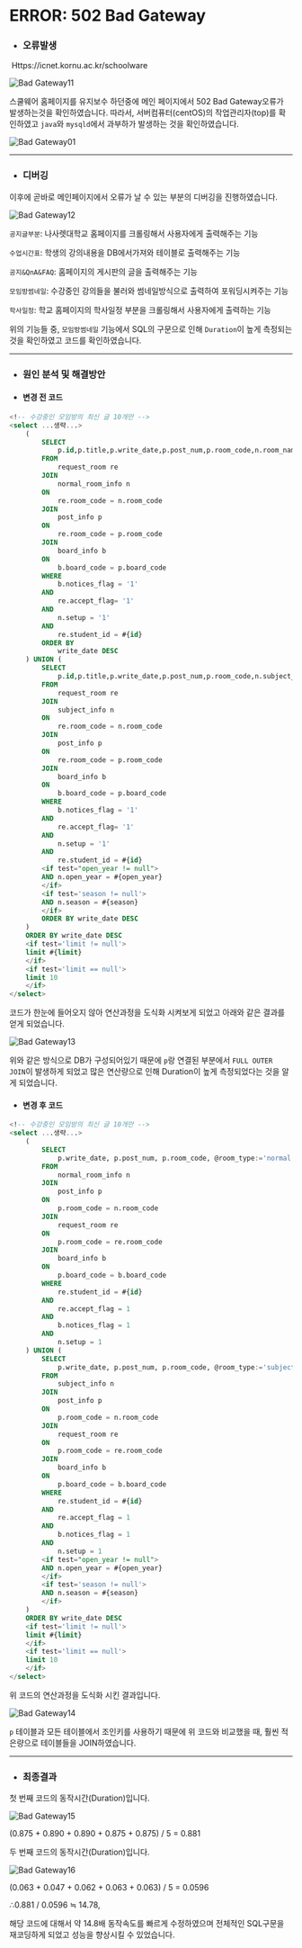 # ERROR: 502 Bad Gateway



* ### 오류발생

​						Https://icnet.kornu.ac.kr/schoolware

![Bad Gateway11](https://user-images.githubusercontent.com/43952470/106335518-58f36d80-62d0-11eb-908e-df6949bb6ab2.PNG)

스쿨웨어 홈페이지를 유지보수 하던중에 메인 페이지에서 502 Bad Gateway오류가 발생하는것을 확인하였습니다. 따라서, 서버컴퓨터(centOS)의 작업관리자(top)를 확인하였고 `java`와 `mysqld`에서 과부하가 발생하는 것을 확인하였습니다.



![Bad Gateway01](https://user-images.githubusercontent.com/43952470/106335544-614ba880-62d0-11eb-9cd4-1100f46197f8.PNG)



---

- ### 디버깅

이후에 곧바로 메인페이지에서 오류가 날 수 있는 부분의 디버깅을 진행하였습니다.



![Bad Gateway12](https://user-images.githubusercontent.com/43952470/106335560-6872b680-62d0-11eb-86c8-eb5f7e648c20.PNG)

`공지글부분`: 나사렛대학교 홈페이지를 크롤링해서 사용자에게 출력해주는 기능

`수업시간표`: 학생의 강의내용을 DB에서가져와 테이블로 출력해주는 기능

`공지&QnA&FAQ`: 홈페이지의 게시판의 글을 출력해주는 기능

`모임방썸네일`: 수강중인 강의들을 불러와 썸네일방식으로 출력하여 포워딩시켜주는 기능

`학사일정`: 학교 홈페이지의 학사일정 부분을 크롤링해서 사용자에게 출력하는 기능



위의 기능들 중, `모임방썸네일` 기능에서 SQL의 구문으로 인해 `Duration`이 높게 측정되는것을 확인하였고 코드를 확인하였습니다.



---

- ### 원인 분석 및 해결방안

- #### 변경 전 코드

```sql
<!-- 수강중인 모임방의 최신 글 10개만 -->
<select ...생략...>
    (
        SELECT
        	p.id,p.title,p.write_date,p.post_num,p.room_code,n.room_name,@room_type:='normal' as room_type,b.board_type
        FROM
        	request_room re
        JOIN
        	normal_room_info n
        ON
        	re.room_code = n.room_code
        JOIN
        	post_info p
        ON
        	re.room_code = p.room_code
        JOIN
        	board_info b
        ON
        	b.board_code = p.board_code
        WHERE
        	b.notices_flag = '1'
        AND
        	re.accept_flag= '1'
        AND
        	n.setup = '1'
        AND
        	re.student_id = #{id}
        ORDER BY
        	write_date DESC
    ) UNION (
        SELECT
        	p.id,p.title,p.write_date,p.post_num,p.room_code,n.subject_name as room_name,@room_type:='subject' as room_type,b.board_type
        FROM
        	request_room re
        JOIN
        	subject_info n
        ON
        	re.room_code = n.room_code
        JOIN
        	post_info p
        ON
        	re.room_code = p.room_code
        JOIN
        	board_info b
        ON
        	b.board_code = p.board_code
        WHERE
        	b.notices_flag = '1'
        AND
        	re.accept_flag= '1'
        AND
        	n.setup = '1'
        AND
        	re.student_id = #{id}
        <if test="open_year != null">
        AND n.open_year = #{open_year}
        </if>
        <if test='season != null'>
        AND n.season = #{season}
        </if>
        ORDER BY write_date DESC
	)
	ORDER BY write_date DESC
	<if test='limit != null'>
	limit #{limit}
	</if>
	<if test='limit == null'>
	limit 10
	</if>
</select>
```

코드가 한눈에 들어오지 않아 연산과정을 도식화 시켜보게 되었고 아래와 같은 결과를 얻게 되었습니다.

![Bad Gateway13](https://user-images.githubusercontent.com/43952470/106335571-70caf180-62d0-11eb-81fa-cc7699ad7911.PNG)



위와 같은 방식으로 DB가 구성되어있기 때문에 `p`랑 연결된 부분에서 `FULL OUTER JOIN`이 발생하게 되었고 많은 연산량으로 인해 Duration이 높게 측정되었다는 것을 알게 되었습니다.



- #### 변경 후 코드

```sql
<!-- 수강중인 모임방의 최신 글 10개만 -->
<select ...생략...>
    (
    	SELECT
			p.write_date, p.post_num, p.room_code, @room_type:='normal' as room_type, p.title
		FROM
			normal_room_info n
		JOIN
			post_info p
		ON
			p.room_code = n.room_code
		JOIN
			request_room re
		ON
			p.room_code = re.room_code
		JOIN
			board_info b
		ON
			p.board_code = b.board_code
		WHERE
			re.student_id = #{id}
		AND
			re.accept_flag = 1
		AND
			b.notices_flag = 1
		AND
			n.setup = 1
	) UNION (
        SELECT
        	p.write_date, p.post_num, p.room_code, @room_type:='subject' as room_type, p.title
        FROM
        	subject_info n
        JOIN
        	post_info p
        ON
        	p.room_code = n.room_code
        JOIN
        	request_room re
        ON
        	p.room_code = re.room_code
        JOIN
        	board_info b
        ON
        	p.board_code = b.board_code
        WHERE
        	re.student_id = #{id}
        AND
        	re.accept_flag = 1
        AND
        	b.notices_flag = 1
        AND
        	n.setup = 1
        <if test="open_year != null">
        AND n.open_year = #{open_year}
        </if>
        <if test='season != null'>
        AND n.season = #{season}
        </if>
	)
	ORDER BY write_date DESC
	<if test='limit != null'>
	limit #{limit}
	</if>
	<if test='limit == null'>
	limit 10
	</if>
</select>
```

위 코드의 연산과정을 도식화 시킨 결과입니다.

![Bad Gateway14](https://user-images.githubusercontent.com/43952470/106335589-77f1ff80-62d0-11eb-8c45-19a1c28b26f7.PNG)

`p` 테이블과 모든 테이블에서 조인키를 사용하기 때문에 위 코드와 비교했을 때, 훨씬 적은량으로 테이블들을 JOIN하였습니다.

---

- ### 최종결과

첫 번째 코드의 동작시간(Duration)입니다.

![Bad Gateway15](https://user-images.githubusercontent.com/43952470/106335595-7cb6b380-62d0-11eb-9930-3dd136537756.PNG)

(0.875 + 0.890 + 0.890 + 0.875 + 0.875) / 5 = 0.881



두 번째 코드의 동작시간(Duration)입니다.

![Bad Gateway16](https://user-images.githubusercontent.com/43952470/106335601-804a3a80-62d0-11eb-8b80-3f724b08b6be.PNG)

(0.063 + 0.047 + 0.062 + 0.063 + 0.063) / 5 = 0.0596

∴0.881 / 0.0596 ≒ 14.78,

해당 코드에 대해서 약 14.8배 동작속도를 빠르게 수정하였으며 전체적인 SQL구문을 재코딩하게 되었고 성능을 향상시킬 수 있었습니다.
